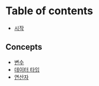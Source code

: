 # Table of contents

* [시작](README.md)

## Concepts

* [변수](concepts/variable.md)
* [데이터 타입](concepts/datatype.md)
* [연산자](concepts/operator.md)


